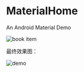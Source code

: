 # MaterialHome
An Android Material Demo

![book item](http://ww3.sinaimg.cn/mw690/005X6W83gw1f6p032la2tj30dw04vq4g.jpg)

最终效果图：

![demo](http://ww4.sinaimg.cn/mw690/005X6W83gw1f6p0339jkbj30c00lcn3f.jpg)
